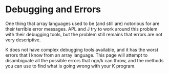 # Debugging and Errors

One thing that array languages used to be (and still are) notorious for are their terrible error messages.
APL and J try to work around this problem with their debugging tools, but the problem still remains that errors are not very descriptive.

K does not have complex debugging tools available, and it has the worst errors that I know from an array language.
This page will attempt to disambiguate all the possible errors that ngn/k can throw, and the methods you can use to find what is going wrong with your K program.




